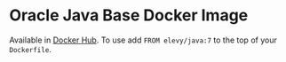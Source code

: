 Oracle Java Base Docker Image
=============================

Available in [Docker Hub](https://hub.docker.com/r/elevy/docker-java/). To use add `FROM elevy/java:7` to the top of your `Dockerfile`. 
